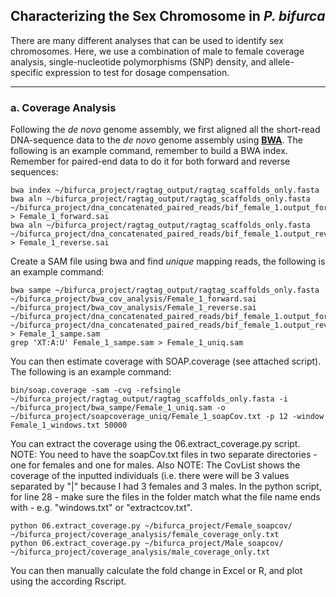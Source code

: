## Characterizing the Sex Chromosome in _P. bifurca_

There are many different analyses that can be used to identify sex chromosomes. Here, we use a combination of male to female coverage analysis, single-nucleotide polymorphisms (SNP) density, and allele-specific expression to test for dosage compensation.

------------------------------------------------------------------------------------------------------------------------------------

###  a. Coverage Analysis

Following the _de novo_ genome assembly, we first aligned all the short-read DNA-sequence data to the _de novo_ genome assembly using **[BWA](https://bio-bwa.sourceforge.net/bwa.shtml)**. The following is an example command, remember to build a BWA index. Remember for paired-end data to do it for both forward and reverse sequences:

    bwa index ~/bifurca_project/ragtag_output/ragtag_scaffolds_only.fasta
    bwa aln ~/bifurca_project/ragtag_output/ragtag_scaffolds_only.fasta ~/bifurca_project/dna_concatenated_paired_reads/bif_female_1.output_forward_paired.fq.gz > Female_1_forward.sai
    bwa aln ~/bifurca_project/ragtag_output/ragtag_scaffolds_only.fasta ~/bifurca_project/dna_concatenated_paired_reads/bif_female_1.output_reverse_paired.fq.gz > Female_1_reverse.sai

Create a SAM file using bwa and find _unique_ mapping reads, the following is an example command:

    bwa sampe ~/bifurca_project/ragtag_output/ragtag_scaffolds_only.fasta ~/bifurca_project/bwa_cov_analysis/Female_1_forward.sai ~/bifurca_project/bwa_cov_analysis/Female_1_reverse.sai ~/bifurca_project/dna_concatenated_paired_reads/bif_female_1.output_forward_paired.fq.gz ~/bifurca_project/dna_concatenated_paired_reads/bif_female_1.output_reverse_paired.fq.gz > Female_1_sampe.sam
    grep 'XT:A:U' Female_1_sampe.sam > Female_1_uniq.sam

You can then estimate coverage with SOAP.coverage (see attached script). The following is an example command:

    bin/soap.coverage -sam -cvg -refsingle ~/bifurca_project/ragtag_output/ragtag_scaffolds_only.fasta -i ~/bifurca_project/bwa_sampe/Female_1_uniq.sam -o ~/bifurca_project/soapcoverage_uniq/Female_1_soapCov.txt -p 12 -window Female_1_windows.txt 50000

You can extract the coverage using the 06.extract_coverage.py script. NOTE: You need to have the soapCov.txt files in two separate directories - one for females and one for males. Also NOTE: The CovList shows the coverage of the inputted individuals (i.e. there were will be 3 values separated by "|" because I had 3 females and 3 males. In the python script, for line 28 - make sure the files in the folder match what the file name ends with - e.g. "windows.txt" or "extractcov.txt".


    python 06.extract_coverage.py ~/bifurca_project/Female_soapcov/ ~/bifurca_project/coverage_analysis/female_coverage_only.txt
    python 06.extract_coverage.py ~/bifurca_project/Male_soapcov/ ~/bifurca_project/coverage_analysis/male_coverage_only.txt

You can then manually calculate the fold change in Excel or R, and plot using the according Rscript.







